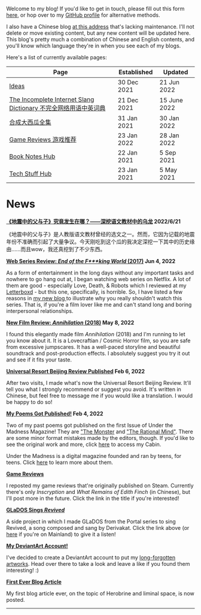 Welcome to my blog! If you'd like to get in touch, please fill out this form [here](/contact),
or hop over to my [GitHub profile](https://github.com/Cynthia7979/) for alternative methods.

I also have a Chinese blog [at this address](cynthia-s-cabin.wikidot.com) that's lacking maintenance. I'll not delete or move existing content, but any new content will be updated here. This blog's pretty much a combination of Chinese and English contents, and you'll know which language they're in when you see each of my blogs.

Here's a list of currently available pages:

| Page | Established | Updated |
|------|-------------|---------|
| [Ideas](ideas) | 30 Dec 2021 | 21 Jun 2022 |
| [The Incomplete Internet Slang Dictionary 不完全网络用语中英词典](www-dict) | 21 Dec 2021 | 15 June 2022 |
| [合成大西瓜全集](daxigua) | 31 Jan 2021 | 30 Jan 2022 |
| [Game Reviews 游戏推荐](games) | 23 Jan 2022 | 28 Jan 2022 |
| [Book Notes Hub](/Book%20Notes) | 22 Jan 2021 | 5 Sep 2021 |
| [Tech Stuff Hub](/Tech%20Stuff) | 23 Jan 2021 | 5 May 2021 |

# News

<div class="news-block">
    <b><a href="https://cynthia7979.github.com/ideas/facts-father-son-earthquake">《地震中的父与子》究竟发生在哪？——深挖语文教材中的乌龙</a>
    <span class="date">2022/6/21</span></b>
    <p>
    《地震中的父与子》是人教版语文教材曾经的选文之一。然而，它因为记载的地震年份不准确而引起了大量争议。今天刚吃到这个瓜的我决定深挖一下其中的历史缘由……而且wow，我还真挖到了不少东西。
    </p>
</div>

<div class="news-block">
    <b><a href="https://cynthia7979.github.io/ideas/end-of-the-f---king-world-review">Web Series Review: <i>End of the F***king World</i> (2017)</a>
    <span class="date">Jun 4, 2022</span></b>
    <p>
    As a form of entertainment in the long days without any important tasks and nowhere to go hang out at, I began watching web series on Netflix. A lot of them are good - especially Love, Death, & Robots which I reviewed at my <a href="https://letterboxd.com/Cynthia7979/">Letterboxd</a> - but this one, specifically, is horrible. So, I have listed a few reasons in <a href="https://cynthia7979.github.io/ideas/end-of-the-f---king-world-review">my new blog </a>to illustrate why you really shouldn't watch this series. That is, if you're a film lover like me and can't stand long and boring interpersonal relationships.
    </p>
</div>

<div class="news-block">
    <b><a href="https://cynthia7979.github.com/ideas/annihilation-review">New Film Review: <i>Annihilation</i> (2018)</a>
    <span class="date">May 8, 2022</span></b>
    <p>
    I found this elegantly made film <i>Annihilation</i> (2018) and I'm running to let you know about it. It is a Lovecraftian / Cosmic Horror film, so you are safe from excessive jumpscares. It has a well-paced storyline and beautiful soundtrack and post-production effects. I absolutely suggest you try it out and see if it fits your taste.
    </p>
</div>

<div class="news-block">
    <b><a href="http://cynthia-s-cabin.wikidot.com/universal-beijing">Universal Resort Beijing Review Published</a>
    <span class="date">Feb 6, 2022</span></b>
    <p>
    After two visits, I made what's now the Universal Resort Beijing Review. It'll tell you what I strongly recommend or suggest you avoid. It's written in Chinese, but feel free to message me if you would like a translation. I would be happy to do so!
    </p>
</div>

<div class="news-block">
    <b><a href="https://www.underthemadnessmagazine.com/editions/for-example">My Poems Got Published!</a>
    <span class="date">Feb 4, 2022</span></b>
    <p>
    Two of my past poems got published on the first Issue of Under the Madness Magazine! They are <a href="https://www.underthemadnessmagazine.com/post/the-monster-september-2021">"The Monster</a> and <a href="https://www.underthemadnessmagazine.com/post/the-rational-mind">"The Rational Mind"</a>. There are some minor format mistakes made by the editors, though. If you'd like to see the original work and more, click <a href="http://cynthia-s-cabin.wikidot.com/diary-18">here</a> to access my Cabin.
    </p><p>
    Under the Madness is a digital magazine founded and ran by teens, for teens. Click <a href="https://www.underthemadnessmagazine.com/masthead">here</a> to learn more about them.
    </p>
</div>

<div class="news-block">
    <b><a href="https://cynthia7979.github.io/games">Game Reviews</a></b>
    <p>
    I reposted my game reviews that're originally published on Steam. Currently there's only <i>Inscryption</i> and <i>What Remains of Edith Finch</i> (in Chinese), but I'll post more in the future. Click the link in the title if you're interested!
    </p>
</div>

<div class="news-block">
    <b><a href="https://youtu.be/7QLaYM7dXWo">GLaDOS Sings <i>Revived</i></a></b>
    <p>
    A side project in which I made GLaDOS from the Portal series to sing Revived, a song composed and sang by Derivakat. Click the link above (or <a href="https://www.bilibili.com/video/BV1Xq4y1k7gT">here</a> if you're on Mainland) to give it a listen!
    </p>
</div>

<div class="news-block">
    <b><a href="https://www.deviantart.com/cynthia7979">My DeviantArt Account!</a></b>
    <p>
    I've decided to create a DeviantArt account to put my <a href="https://github.com/Cynthia7979/images/tree/master/artwork">long-forgotten artworks</a>.
    Head over there to take a look and leave a like if you found them interesting! :)
    </p>
</div>

<div class="news-block">
    <b><a href="https://cynthia7979.github.io/ideas/herobrine">First Ever Blog Article</a></b>
    <p>
    My first blog article ever, on the topic of Herobrine and liminal space, is now posted.
    </p>
</div>

-------
